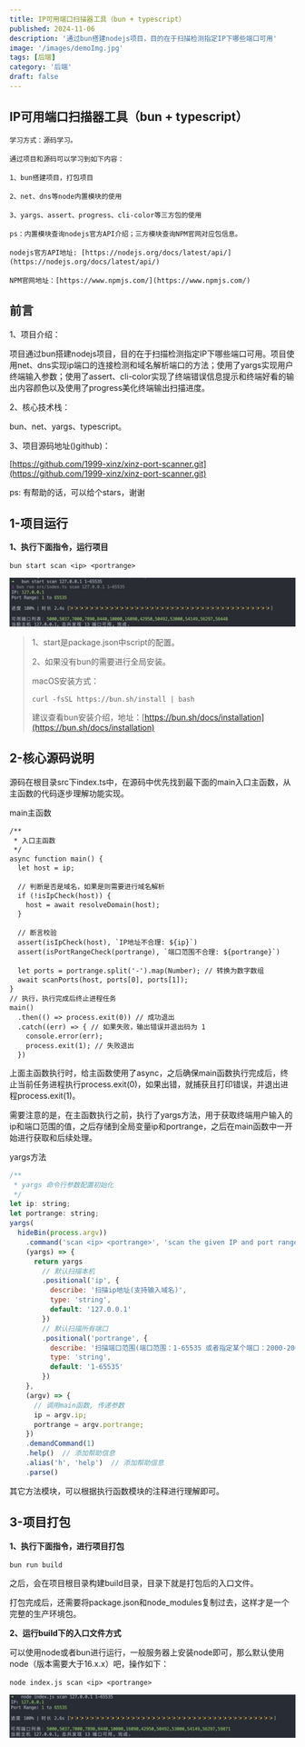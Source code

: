 ```yaml
---
title: IP可用端口扫描器工具（bun + typescript）
published: 2024-11-06
description: '通过bun搭建nodejs项目，目的在于扫描检测指定IP下哪些端口可用'
image: '/images/demoImg.jpg'
tags: [后端]
category: '后端'
draft: false
---
```

## IP可用端口扫描器工具（bun + typescript）

```
学习方式：源码学习。

通过项目和源码可以学习到如下内容：

1、bun搭建项目，打包项目

2、net、dns等node内置模块的使用

3、yargs、assert、progress、cli-color等三方包的使用

ps：内置模块查询nodejs官方API介绍；三方模块查询NPM官网对应包信息。

nodejs官方API地址: [https://nodejs.org/docs/latest/api/](https://nodejs.org/docs/latest/api/)

NPM官网地址：[https://www.npmjs.com/](https://www.npmjs.com/)
```

## 前言

1、项目介绍：

项目通过bun搭建nodejs项目，目的在于扫描检测指定IP下哪些端口可用。项目使用net、dns实现ip端口的连接检测和域名解析端口的方法；使用了yargs实现用户终端输入参数；使用了assert、cli-color实现了终端错误信息提示和终端好看的输出内容颜色以及使用了progress美化终端输出扫描进度。

2、核心技术栈：

bun、net、yargs、typescript。

3、项目源码地址()github)：

[https://github.com/1999-xinz/xinz-port-scanner.git](https://github.com/1999-xinz/xinz-port-scanner.git)

ps: 有帮助的话，可以给个stars，谢谢

## 1-项目运行

**1、执行下面指令，运行项目**

`bun start scan <ip> <portrange>`

![1730855240965](image/IP可用端口扫描器工具（bun/1730855240965.png)

> 1、start是package.json中script的配置。
>
> 2、如果没有bun的需要进行全局安装。
>
> macOS安装方式：
>
> ```
> curl -fsSL https://bun.sh/install | bash
> ```
>
> 建议查看bun安装介绍，地址：[https://bun.sh/docs/installation](https://bun.sh/docs/installation)

## 2-核心源码说明

源码在根目录src下index.ts中，在源码中优先找到最下面的main入口主函数，从主函数的代码逐步理解功能实现。

main主函数

```
/**
 * 入口主函数
 */
async function main() {
  let host = ip;
  
  // 判断是否是域名，如果是则需要进行域名解析
  if (!isIpCheck(host)) {
    host = await resolveDomain(host);
  }

  // 断言校验
  assert(isIpCheck(host), `IP地址不合理: ${ip}`)
  assert(isPortRangeCheck(portrange), `端口范围不合理: ${portrange}`)

  let ports = portrange.split('-').map(Number); // 转换为数字数组
  await scanPorts(host, ports[0], ports[1]);
}
// 执行，执行完成后终止进程任务
main()
  .then(() => process.exit(0)) // 成功退出
  .catch((err) => { // 如果失败，输出错误并退出码为 1
    console.error(err);
    process.exit(1); // 失败退出
  })
```

上面主函数执行时，给主函数使用了async，之后确保main函数执行完成后，终止当前任务进程执行process.exit(0)，如果出错，就捕获且打印错误，并退出进程process.exit(1)。

需要注意的是，在主函数执行之前，执行了yargs方法，用于获取终端用户输入的ip和端口范围的值，之后存储到全局变量ip和portrange，之后在main函数中一开始进行获取和后续处理。

yargs方法

```js
/** 
 * yargs 命令行参数配置初始化
 */
let ip: string;
let portrange: string;
yargs(
  hideBin(process.argv))
    .command('scan <ip> <portrange>', 'scan the given IP and port range', 
    (yargs) => {
      return yargs
        // 默认扫描本机
        .positional('ip', {
          describe: '扫描ip地址(支持输入域名)',
          type: 'string',
          default: '127.0.0.1'
        })
        // 默认扫描所有端口
        .positional('portrange', {
          describe: '扫描端口范围(端口范围：1-65535 或者指定某个端口：2000-2000)',
          type: 'string',
          default: '1-65535'
        })
    }, 
    (argv) => {
      // 调用main函数, 传递参数
      ip = argv.ip;
      portrange = argv.portrange;
    })
    .demandCommand(1)
    .help()  // 添加帮助信息
    .alias('h', 'help')  // 添加帮助信息
    .parse()
```

其它方法模块，可以根据执行函数模块的注释进行理解即可。

## 3-项目打包

**1、执行下面指令，进行项目打包**

`bun run build`

之后，会在项目根目录构建build目录，目录下就是打包后的入口文件。

打包完成后，还需要将package.json和node_modules复制过去，这样才是一个完整的生产环境包。

**2、运行build下的入口文件方式**

可以使用node或者bun进行运行，一般服务器上安装node即可，那么默认使用node（版本需要大于16.x.x）吧，操作如下：

`node index.js scan <ip> <portrange>`

![1730855274497](image/IP可用端口扫描器工具（bun/1730855274497.png)
